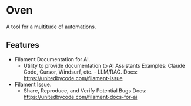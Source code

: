 # Oven

A tool for a multitude of automations.

## Features

- Filament Documentation for AI.
  - Utility to provide documentation to AI Assistants
    Examples: Claude Code, Cursor, Windsurf, etc. - LLM/RAG. 
    Docs: https://unitedbycode.com/filament-issue
- Filament Issue.
  - Share, Reproduce, and Verify Potential Bugs
    Docs: https://unitedbycode.com/filament-docs-for-ai